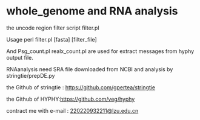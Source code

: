 # whole_genome and RNA analysis

the uncode region filter script filter.pl

Usage perl filter.pl [fasta] [filter_file]

And Psg_count.pl realx_count.pl are used for extract messages from hyphy output file.

RNAanalysis need SRA file downloaded from NCBI and analysis by stringtie/prepDE.py

the Github of stringtie : https://github.com/gpertea/stringtie

the Github of HYPHY:https://github.com/veg/hyphy

contract me with e-mail : 220220932211@lzu.edu.cn
